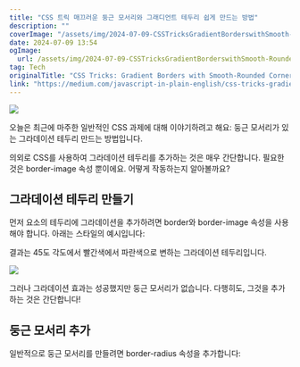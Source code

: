 ```yaml
---
title: "CSS 트릭 매끄러운 둥근 모서리와 그래디언트 테두리 쉽게 만드는 방법"
description: ""
coverImage: "/assets/img/2024-07-09-CSSTricksGradientBorderswithSmooth-RoundedCorners_0.png"
date: 2024-07-09 13:54
ogImage:
  url: /assets/img/2024-07-09-CSSTricksGradientBorderswithSmooth-RoundedCorners_0.png
tag: Tech
originalTitle: "CSS Tricks: Gradient Borders with Smooth-Rounded Corners"
link: "https://medium.com/javascript-in-plain-english/css-tricks-gradient-borders-with-smooth-rounded-corners-238211094580"
---
```


<img src="/assets/img/2024-07-09-CSSTricksGradientBorderswithSmooth-RoundedCorners_0.png" />

오늘은 최근에 마주한 일반적인 CSS 과제에 대해 이야기하려고 해요: 둥근 모서리가 있는 그라데이션 테두리 만드는 방법입니다.

의외로 CSS를 사용하여 그라데이션 테두리를 추가하는 것은 매우 간단합니다. 필요한 것은 border-image 속성 뿐이에요. 어떻게 작동하는지 알아볼까요?

## 그라데이션 테두리 만들기

<div class="content-ad"></div>

먼저 요소의 테두리에 그라데이션을 추가하려면 border와 border-image 속성을 사용해야 합니다. 아래는 스타일의 예시입니다:

결과는 45도 각도에서 빨간색에서 파란색으로 변하는 그라데이션 테두리입니다.

<img src="/assets/img/2024-07-09-CSSTricksGradientBorderswithSmooth-RoundedCorners_1.png" />

그러나 그라데이션 효과는 성공했지만 둥근 모서리가 없습니다. 다행히도, 그것을 추가하는 것은 간단합니다!

<div class="content-ad"></div>

## 둥근 모서리 추가

일반적으로 둥근 모서리를 만들려면 border-radius 속성을 추가합니다:
